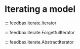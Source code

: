 # Iterating a model

::: feedbax.iterate.Iterator 

::: feedbax.iterate.ForgetfulIterator

::: feedbax.iterate.AbstractIterator
    